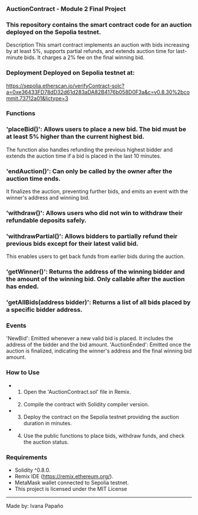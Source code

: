 ### AuctionContract - Module 2 Final Project 

### This repository contains the smart contract code for an auction deployed on the Sepolia testnet.
Description This smart contract implements an auction with bids increasing by at least 5%, supports partial refunds, and extends auction time for last-minute bids. 
It charges a 2% fee on the final winning bid.

### Deployment Deployed on Sepolia testnet at:
https://sepolia.etherscan.io/verifyContract-solc?a=0xe36433FD78dD32d61d283aDA82B4176b058D0F3a&c=v0.8.30%2bcommit.73712a01&lictype=3 


### Functions 

### 'placeBid()': Allows users to place a new bid. The bid must be at least 5% higher than the current highest bid. 
The function also handles refunding the previous highest bidder and extends the auction time if a bid is placed in the last 10 minutes. 

### 'endAuction()': Can only be called by the owner after the auction time ends. 
It finalizes the auction, preventing further bids, and emits an event with the winner's address and winning bid. 

### 'withdraw()': Allows users who did not win to withdraw their refundable deposits safely. 

### 'withdrawPartial()': Allows bidders to partially refund their previous bids except for their latest valid bid.
This enables users to get back funds from earlier bids during the auction.

### 'getWinner()': Returns the address of the winning bidder and the amount of the winning bid. Only callable after the auction has ended.

### 'getAllBids(address bidder)': Returns a list of all bids placed by a specific bidder address. 

### Events 

'NewBid': Emitted whenever a new valid bid is placed. It includes the address of the bidder and the bid amount.
'AuctionEnded': Emitted once the auction is finalized, indicating the winner's address and the final winning bid amount. 

### How to Use 

- 1. Open the 'AuctionContract.sol' file in Remix. 
- 2. Compile the contract with Solidity compiler version. 
- 3. Deploy the contract on the Sepolia testnet providing the auction duration in minutes. 
- 4. Use the public functions to place bids, withdraw funds, and check the auction status.

### Requirements 

- Solidity ^0.8.0.
- Remix IDE (https://remix.ethereum.org/).
- MetaMask wallet connected to Sepolia testnet. 
- This project is licensed under the MIT License 


---

Made by: Ivana Papaño
